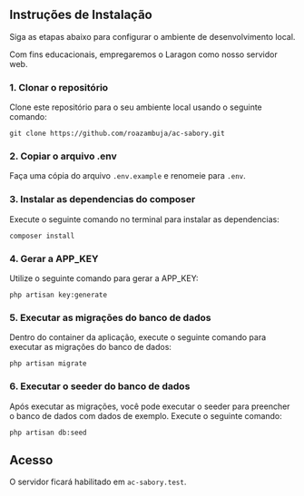 
## Instruções de Instalação

Siga as etapas abaixo para configurar o ambiente de desenvolvimento local.

Com fins educacionais, empregaremos o Laragon como nosso servidor web.

### 1. Clonar o repositório

Clone este repositório para o seu ambiente local usando o seguinte comando:

`git clone https://github.com/roazambuja/ac-sabory.git`

### 2. Copiar o arquivo .env

Faça uma cópia do arquivo `.env.example` e renomeie para `.env`.

### 3. Instalar as dependencias do composer

Execute o seguinte comando no terminal para instalar as dependencias:

`composer install`

### 4. Gerar a APP_KEY

Utilize o seguinte comando para gerar a APP_KEY:

`php artisan key:generate`

### 5. Executar as migrações do banco de dados

Dentro do container da aplicação, execute o seguinte comando para executar as migrações do banco de dados:

`php artisan migrate`

### 6. Executar o seeder do banco de dados

Após executar as migrações, você pode executar o seeder para preencher o banco de dados com dados de exemplo. Execute o seguinte comando:

`php artisan db:seed`

## Acesso

O servidor ficará habilitado em `ac-sabory.test`.
